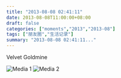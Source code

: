 ```yaml
---
title: "2013-08-08 02:41:11"
date: 2013-08-08T11:00:00+08:00
draft: false
categories: ["moments","2013","2013-08"]
tags: ["朋友圈","生活记录"]
summary: "2013-08-08 02:41:11..."
---
```


Velvet Goldmine

![Media 1](/Moments/photos/2013-08-08/201308080241110.jpg)
![Media 2](/Moments/photos/2013-08-08/201308080241111.jpg)
